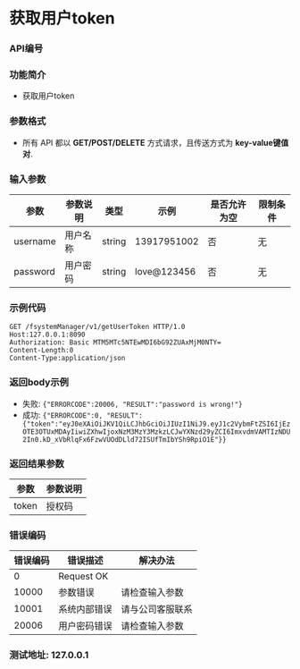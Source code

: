 获取用户token
=================================

### API编号

### 功能简介
* 获取用户token

### 参数格式

* 所有 API 都以 **GET/POST/DELETE** 方式请求，且传送方式为 **key-value键值对**.

### 输入参数


 参数           |参数说明                 |  类型       |   示例         |是否允许为空|  限制条件
----------------|-------------------------|-------------|----------------|------------|---------------------
username        |用户名称                 |string       |  13917951002   |否          |无
password        |用户密码                 |string       |  love@123456   |否          |无


### 示例代码

    GET /fsystemManager/v1/getUserToken HTTP/1.0
    Host:127.0.0.1:8090
    Authorization: Basic MTM5MTc5NTEwMDI6bG92ZUAxMjM0NTY=
    Content-Length:0
    Content-Type:application/json

### 返回body示例

* 失败: `{"ERRORCODE":20006, "RESULT":"password is wrong!"}`
* 成功: `{"ERRORCODE":0, "RESULT":{"token":"eyJ0eXAiOiJKV1QiLCJhbGciOiJIUzI1NiJ9.eyJ1c2VybmFtZSI6IjEzOTE3OTUxMDAyIiwiZXhwIjoxNzM3MzY3MzkzLCJwYXNzd29yZCI6ImxvdmVAMTIzNDU2In0.kD_xVbRlqFx6FzwVUOdDLld72ISUfTmIbYSh9RpiO1E"}}`


### 返回结果参数

参数            | 参数说明
----------------|-------------------------------
token           | 授权码


### 错误编码

错误编码    | 错误描述                  | 解决办法
------------|---------------------------|------------------
0           | Request OK                |
10000       | 参数错误                  | 请检查输入参数
10001       | 系统内部错误              | 请与公司客服联系
20006       | 用户密码错误              | 请检查输入参数

### 测试地址: 127.0.0.1

